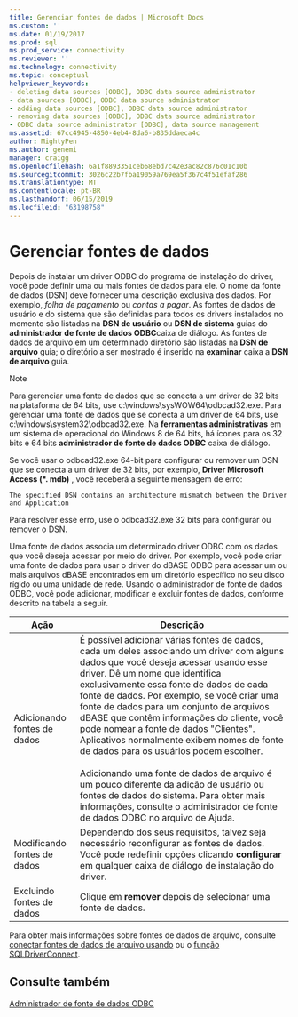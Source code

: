```yaml
---
title: Gerenciar fontes de dados | Microsoft Docs
ms.custom: ''
ms.date: 01/19/2017
ms.prod: sql
ms.prod_service: connectivity
ms.reviewer: ''
ms.technology: connectivity
ms.topic: conceptual
helpviewer_keywords:
- deleting data sources [ODBC], ODBC data source administrator
- data sources [ODBC], ODBC data source administrator
- adding data sources [ODBC], ODBC data source administrator
- removing data sources [ODBC], ODBC data source administrator
- ODBC data source administrator [ODBC], data source management
ms.assetid: 67cc4945-4850-4eb4-8da6-b835ddaeca4c
author: MightyPen
ms.author: genemi
manager: craigg
ms.openlocfilehash: 6a1f8893351ceb68ebd7c42e3ac82c876c01c10b
ms.sourcegitcommit: 3026c22b7fba19059a769ea5f367c4f51efaf286
ms.translationtype: MT
ms.contentlocale: pt-BR
ms.lasthandoff: 06/15/2019
ms.locfileid: "63198758"
---
```

# <a name="managing-data-sources"></a>Gerenciar fontes de dados
Depois de instalar um driver ODBC do programa de instalação do driver, você pode definir uma ou mais fontes de dados para ele. O nome da fonte de dados (DSN) deve fornecer uma descrição exclusiva dos dados. Por exemplo, *folha de pagamento* ou *contas a pagar*. As fontes de dados de usuário e do sistema que são definidas para todos os drivers instalados no momento são listadas na **DSN de usuário** ou **DSN de sistema** guias do **administrador de fonte de dados ODBC**caixa de diálogo. As fontes de dados de arquivo em um determinado diretório são listadas na **DSN de arquivo** guia; o diretório a ser mostrado é inserido na **examinar** caixa a **DSN de arquivo** guia.  
  
> [!NOTE]  
>  Para gerenciar uma fonte de dados que se conecta a um driver de 32 bits na plataforma de 64 bits, use c:\windows\sysWOW64\odbcad32.exe. Para gerenciar uma fonte de dados que se conecta a um driver de 64 bits, use c:\windows\system32\odbcad32.exe. Na **ferramentas administrativas** em um sistema de operacional do Windows 8 de 64 bits, há ícones para os 32 bits e 64 bits **administrador de fonte de dados ODBC** caixa de diálogo.  
  
 Se você usar o odbcad32.exe 64-bit para configurar ou remover um DSN que se conecta a um driver de 32 bits, por exemplo, **Driver Microsoft Access (\*. mdb)** , você receberá a seguinte mensagem de erro:  
  
```  
The specified DSN contains an architecture mismatch between the Driver and Application  
```  
  
 Para resolver esse erro, use o odbcad32.exe 32 bits para configurar ou remover o DSN.  
  
 Uma fonte de dados associa um determinado driver ODBC com os dados que você deseja acessar por meio do driver. Por exemplo, você pode criar uma fonte de dados para usar o driver do dBASE ODBC para acessar um ou mais arquivos dBASE encontrados em um diretório específico no seu disco rígido ou uma unidade de rede. Usando o administrador de fonte de dados ODBC, você pode adicionar, modificar e excluir fontes de dados, conforme descrito na tabela a seguir.  
  
|Ação|Descrição|  
|------------|-----------------|  
|Adicionando fontes de dados|É possível adicionar várias fontes de dados, cada um deles associando um driver com alguns dados que você deseja acessar usando esse driver. Dê um nome que identifica exclusivamente essa fonte de dados de cada fonte de dados. Por exemplo, se você criar uma fonte de dados para um conjunto de arquivos dBASE que contêm informações do cliente, você pode nomear a fonte de dados "Clientes". Aplicativos normalmente exibem nomes de fonte de dados para os usuários podem escolher.<br /><br /> Adicionando uma fonte de dados de arquivo é um pouco diferente da adição de usuário ou fontes de dados do sistema. Para obter mais informações, consulte o administrador de fonte de dados ODBC no arquivo de Ajuda.|  
|Modificando fontes de dados|Dependendo dos seus requisitos, talvez seja necessário reconfigurar as fontes de dados. Você pode redefinir opções clicando **configurar** em qualquer caixa de diálogo de instalação do driver.|  
|Excluindo fontes de dados|Clique em **remover** depois de selecionar uma fonte de dados.|  
  
 Para obter mais informações sobre fontes de dados de arquivo, consulte [conectar fontes de dados de arquivo usando](../../odbc/reference/develop-app/connecting-using-file-data-sources.md) ou o [função SQLDriverConnect](../../odbc/reference/syntax/sqldriverconnect-function.md).  
  
## <a name="see-also"></a>Consulte também  
 [Administrador de fonte de dados ODBC](../../odbc/admin/odbc-data-source-administrator.md)

